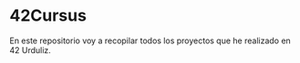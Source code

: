 # 42Cursus
En este repositorio voy a recopilar todos los proyectos que he realizado en 42 Urduliz. 
